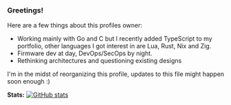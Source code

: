 ### Greetings!

Here are a few things about this profiles owner:
- Working mainly with Go and C but I recently added TypeScript to my portfolio, other languages I got interest in are Lua, Rust, Nix and Zig.
- Firmware dev at day, DevOps/SecOps by night.
- Rethinking architectures and questioning existing designs

I'm in the midst of reorganizing this profile, updates to this file might happen soon enough :)


**Stats:**
[![GitHub stats](https://github-readme-stats.vercel.app/api?username=MDr164&theme=nord&show_icons=true)](https://github.com/anuraghazra/github-readme-stats)

